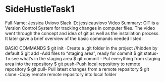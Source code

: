 # SideHustleTask1

Full Name: Jessica Uviovo
Slack ID: jessicauviovo
Video Summary: GIT is a Version Control System for tracking changes in computer files. The video went through the concept and idea of git as well as the installation process. It later gave a brief overview of the basic commands needed listed:

BASIC COMMANDS
$ git init -Create a .git folder in the project //hidden by default
$ git add <file>-Add files to “staging area”, ready for commit
$ git status- To see what’s in the staging area
$ git commit - Put everything from staging area into the repository
$ git push-Push local repository to remote repository
$ git pull- Pull latest changes from a remote repository
$ git clone -Copy remote remote repository into local folder
